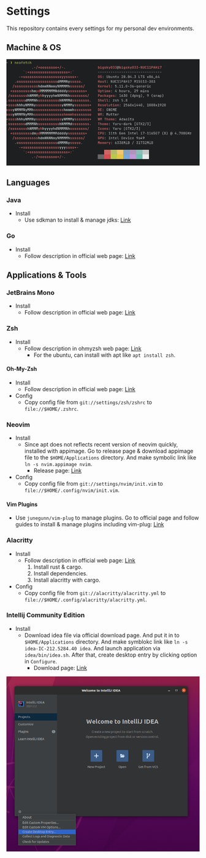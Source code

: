 # Settings

This repository contains every settings for my personal dev environments.

## Machine & OS

![neofetch_result](./img/neofetch_result.png)

## Languages

### Java

- Install
  - Use sdkman to install & manage jdks: [Link](https://sdkman.io/jdks)

### Go

- Install
  - Follow description in official web page: [Link](https://golang.org/doc/install)

## Applications & Tools

### JetBrains Mono

- Install
  - Follow description in official web page: [Link](https://github.com/JetBrains/JetBrainsMono)

### Zsh

- Install
  - Follow description in ohmyzsh web page: [Link](https://github.com/ohmyzsh/ohmyzsh/wiki/Installing-ZSH)
    - For the ubuntu, can install with apt like `apt install zsh`.

#### Oh-My-Zsh

- Install
  - Follow description in official web page: [Link](https://github.com/ohmyzsh/ohmyzsh)
- Config
  - Copy config file from `git://settings/zsh/zshrc` to `file://$HOME/.zshrc`.

### Neovim

- Install
  - Since apt does not reflects recent version of neovim quickly, installed with appimage. Go to release page & download appimage file to the `$HOME/Applications` directory. And make symbolic link like ` ln -s nvim.appimage nvim`.
    - Release page: [Link](https://github.com/neovim/neovim/releases)
- Config
  - Copy config file from `git://settings/nvim/init.vim` to `file://$HOME/.config/nvim/init.vim`.

#### Vim Plugins

- Use `junegunn/vim-plug` to manage plugins. Go to official page and follow guides to install & manage plugins including vim-plug: [Link](https://github.com/junegunn/vim-plug)

### Alacritty

- Install
  - Follow description in official web page: [Link](https://github.com/alacritty/alacritty/blob/master/INSTALL.md)
    1. Install rust & cargo.
    2. Install dependencies.
    3. Install alacritty with cargo.
- Config
  - Copy config file from `git://alacritty/alacritty.yml` to `file://$HOME/.config/alacritty/alacritty.yml`.

### Intellij Community Edition

- Install
  - Download idea file via official download page. And put it in to `$HOME/Applications` directory. And make symblokc link like `ln -s idea-IC-212.5284.40 idea`. And launch application via `idea/bin/idea.sh`. After that, create desktop entry by clicking option in `Configure`.
    - Download page: [Link](https://www.jetbrains.com/ko-kr/idea/download/#section=linux)

![intellij_create_desktop_entry](img/intellij_create_desktop_entry.png)

